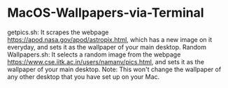 # MacOS-Wallpapers-via-Terminal
getpics.sh: It scrapes the webpage https://apod.nasa.gov/apod/astropix.html, which has a new image on it everyday, and sets it as the wallpaper of your main desktop.
Random Wallpapers.sh: It selects a random image from the webpage https://www.cse.iitk.ac.in/users/namanv/pics.html, and sets it as the wallpaper of your main desktop.
Note: This won't change the wallpaper of any other desktop that you have set up on your Mac.
